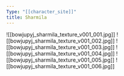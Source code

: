 ```yaml
---
Type: "[[character_site]]"
title: Sharmila
---
```


![[bowjupyj_sharmila_texture_v001_001.jpg]]
![[bowjupyj_sharmila_texture_v001_002.jpg]]
![[bowjupyj_sharmila_texture_v001_003.jpg]]
![[bowjupyj_sharmila_texture_v001_004.jpg]]
![[bowjupyj_sharmila_texture_v001_005.jpg]]
![[bowjupyj_sharmila_texture_v001_006.jpg]]